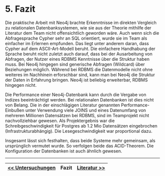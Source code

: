 # 5. Fazit

Die praktische Arbeit mit Neo4j brachte Erkenntnisse im direkten Vergleich zu relationalen Datenbanksystemen, wie sie aus der  Theorie mithilfe der Literatur dem Team nicht offensichtlich geworden wäre. Auch wenn sich die Abfragesprache Cypher sehr an SQL orientiert, wurde sie im Team als einfacher im Erlernen empfunden. Das liegt unter anderem daran, dass Cypher auf dem ASCII-Art-Modell beruht. Die einfachere Handhabung der Sprache beruht nicht zuletzt auch darauf, dass bei der Ausarbeitung von Abfragen, der Nutzer eines RDBMS Kenntnisse über die Struktur haben muss. Bei Neo4j hingegen sind generische Abfragen (Wildcard) über Beziehungen möglich. Während bei RDBMS die Datenmodelle nicht ohne weiteres im Nachhinein erforschbar sind, kann man bei Neo4j die Struktur der Daten in Erfahrung bringen. Neo4j ist beliebig erweiterbar, RDBMS hingegen nicht.

Die Performance einer Neo4j-Datenbank kann durch die Vergabe von Indizes beeinträchtigt werden. Bei relationalen Datenbanken ist dies nicht von Belang. Die in der einschlägigen Literatur genannten Performance-Einbußen unter Verwendung viele JOINS und eines Datenumfang von mehreren Millionen Datensätzen bei RDBMS, sind im Teamprojekt nicht nachvollziehbar gewesen. Als Projektergebnis war die Schreibgeschwindigkeit für Postgres ab 1.2 Mio Datensätzen eingebrochen (Infrastrukturabhängig). Die Lesegeschwindigkeit war proportional dazu.

Insgesamt lässt sich festhalten, dass beide Systeme mehr gemeinsam, als ursprünglich vermutet wurde. So verfolgen beide das ACID-Theorem. Die Konfiguration der Datenbanken ist auch ähnlich gewesen.

---
| [<< Untersuchungen](04_untersuchungen.md) | Fazit | [Literatur >>](06_literature.md) |
|------------------------------------|------------|-------------------------------------|


